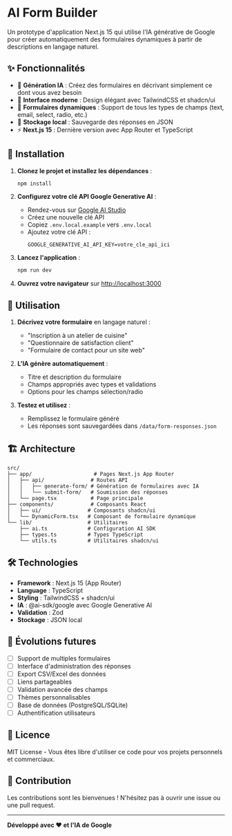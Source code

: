 # AI Form Builder

Un prototype d'application Next.js 15 qui utilise l'IA générative de Google pour créer automatiquement des formulaires dynamiques à partir de descriptions en langage naturel.

## ✨ Fonctionnalités

- 🤖 **Génération IA** : Créez des formulaires en décrivant simplement ce dont vous avez besoin
- 🎨 **Interface moderne** : Design élégant avec TailwindCSS et shadcn/ui
- 📝 **Formulaires dynamiques** : Support de tous les types de champs (text, email, select, radio, etc.)
- 💾 **Stockage local** : Sauvegarde des réponses en JSON
- ⚡ **Next.js 15** : Dernière version avec App Router et TypeScript

## 🚀 Installation

1. **Clonez le projet et installez les dépendances** :
   ```bash
   npm install
   ```

2. **Configurez votre clé API Google Generative AI** :
   - Rendez-vous sur [Google AI Studio](https://aistudio.google.com/apikey)
   - Créez une nouvelle clé API
   - Copiez `.env.local.example` vers `.env.local`
   - Ajoutez votre clé API :
     ```
     GOOGLE_GENERATIVE_AI_API_KEY=votre_cle_api_ici
     ```

3. **Lancez l'application** :
   ```bash
   npm run dev
   ```

4. **Ouvrez votre navigateur** sur [http://localhost:3000](http://localhost:3000)

## 🎯 Utilisation

1. **Décrivez votre formulaire** en langage naturel :
   - "Inscription à un atelier de cuisine"
   - "Questionnaire de satisfaction client"
   - "Formulaire de contact pour un site web"

2. **L'IA génère automatiquement** :
   - Titre et description du formulaire
   - Champs appropriés avec types et validations
   - Options pour les champs sélection/radio

3. **Testez et utilisez** :
   - Remplissez le formulaire généré
   - Les réponses sont sauvegardées dans `/data/form-responses.json`

## 🏗️ Architecture

```
src/
├── app/                    # Pages Next.js App Router
│   ├── api/               # Routes API
│   │   ├── generate-form/ # Génération de formulaires avec IA
│   │   └── submit-form/   # Soumission des réponses
│   └── page.tsx           # Page principale
├── components/            # Composants React
│   ├── ui/               # Composants shadcn/ui
│   └── DynamicForm.tsx   # Composant de formulaire dynamique
└── lib/                  # Utilitaires
    ├── ai.ts             # Configuration AI SDK
    ├── types.ts          # Types TypeScript
    └── utils.ts          # Utilitaires shadcn/ui
```

## 🛠️ Technologies

- **Framework** : Next.js 15 (App Router)
- **Language** : TypeScript
- **Styling** : TailwindCSS + shadcn/ui
- **IA** : @ai-sdk/google avec Google Generative AI
- **Validation** : Zod
- **Stockage** : JSON local

## 🔮 Évolutions futures

- [ ] Support de multiples formulaires
- [ ] Interface d'administration des réponses
- [ ] Export CSV/Excel des données
- [ ] Liens partageables
- [ ] Validation avancée des champs
- [ ] Thèmes personnalisables
- [ ] Base de données (PostgreSQL/SQLite)
- [ ] Authentification utilisateurs

## 📄 Licence

MIT License - Vous êtes libre d'utiliser ce code pour vos projets personnels et commerciaux.

## 🤝 Contribution

Les contributions sont les bienvenues ! N'hésitez pas à ouvrir une issue ou une pull request.

---

**Développé avec ❤️ et l'IA de Google**
